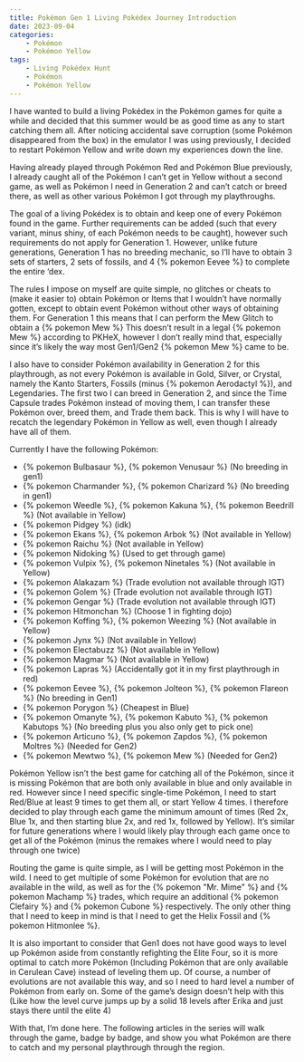 ```yaml
---
title: Pokémon Gen 1 Living Pokédex Journey Introduction
date: 2023-09-04
categories:
    - Pokémon
    - Pokémon Yellow
tags:
    - Living Pokédex Hunt
    - Pokémon
    - Pokémon Yellow
---
```


I have wanted to build a living Pokédex in the Pokémon games for quite a while and decided that this summer would be as good time as any to start catching them all. After noticing accidental save corruption (some Pokémon disappeared from the box) in the emulator I was using previously, I decided to restart Pokémon Yellow and write down my experiences down the line.

<!-- more -->

Having already played through Pokémon Red and Pokémon Blue previously, I already caught all of the Pokémon I can’t get in Yellow without a second game, as well as Pokémon I need in Generation 2 and can’t catch or breed there, as well as other various Pokémon I got through my playthroughs.

The goal of a living Pokédex is to obtain and keep one of every Pokémon found in the game. Further requirements can be added (such that every variant, minus shiny, of each Pokémon needs to be caught), however such requirements do not apply for Generation 1. However, unlike future generations, Generation 1 has no breeding mechanic, so I’ll have to obtain 3 sets of starters, 2 sets of fossils, and 4 {% pokemon Eevee %} to complete the entire ‘dex.

The rules I impose on myself are quite simple, no glitches or cheats to (make it easier to) obtain Pokémon or Items that I wouldn’t have normally gotten, except to obtain event Pokémon without other ways of obtaining them. For Generation 1 this means that I can perform the Mew Glitch to obtain a {% pokemon  Mew %} This doesn’t result in a legal {% pokemon Mew %} according to PKHeX, however I don’t really mind that, especially since it’s likely the way most Gen1/Gen2 {% pokemon Mew %} came to be.

I also have to consider Pokémon availability in Generation 2 for this playthrough, as not every Pokémon is available in Gold, Silver, or Crystal, namely the Kanto Starters, Fossils (minus {% pokemon Aerodactyl %}), and Legendaries. The first two I can breed in Generation 2, and since the Time Capsule trades Pokémon instead of moving them, I can transfer these Pokémon over, breed them, and Trade them back. This is why I will have to recatch the legendary Pokémon in Yellow as well, even though I already have all of them.

Currently I have the following Pokémon:

- {% pokemon Bulbasaur %}, {% pokemon Venusaur %} (No breeding in gen1)
- {% pokemon Charmander %}, {% pokemon Charizard %} (No breeding in gen1)
- {% pokemon Weedle %}, {% pokemon Kakuna %}, {% pokemon Beedrill %} (Not available in Yellow)
- {% pokemon Pidgey %} (idk)
- {% pokemon Ekans %}, {% pokemon Arbok %} (Not available in Yellow)
- {% pokemon Raichu %} (Not available in Yellow)
- {% pokemon Nidoking %} (Used to get through game)
- {% pokemon Vulpix %}, {% pokemon Ninetales %} (Not available in Yellow)
- {% pokemon Alakazam %} (Trade evolution not available through IGT)
- {% pokemon Golem %} (Trade evolution not available through IGT)
- {% pokemon Gengar %} (Trade evolution not available through IGT)
- {% pokemon Hitmonchan %} (Choose 1 in fighting dojo)
- {% pokemon Koffing %}, {% pokemon Weezing %} (Not available in Yellow)
- {% pokemon Jynx %} (Not available in Yellow)
- {% pokemon Electabuzz %} (Not available in Yellow)
- {% pokemon Magmar %} (Not available in Yellow)
- {% pokemon Lapras %} (Accidentally got it in my first playthrough in red)
- {% pokemon Eevee %}, {% pokemon Jolteon %}, {% pokemon Flareon %} (No breeding in Gen1)
- {% pokemon Porygon %} (Cheapest in Blue)
- {% pokemon Omanyte %}, {% pokemon Kabuto %}, {% pokemon Kabutops %} (No breeding plus you also only get to pick one)
- {% pokemon Articuno %}, {% pokemon Zapdos %}, {% pokemon Moltres %} (Needed for Gen2)
- {% pokemon Mewtwo %}, {% pokemon Mew %} (Needed for Gen2)

Pokémon Yellow isn’t the best game for catching all of the Pokémon, since it is missing Pokémon that are both only available in blue and only available in red. However since I need specific single-time Pokémon, I need to start Red/Blue at least 9 times to get them all, or start Yellow 4 times. I therefore decided to play through each game the minimum amount of times (Red 2x, Blue 1x, and then starting blue 2x, and red 1x, followed by Yellow). It’s similar for future generations where I would likely play through each game once to get all of the Pokémon (minus the remakes where I would need to play through one twice)

Routing the game is quite simple, as I will be getting most Pokémon in the wild. I need to get multiple of some Pokémon for evolution that are no available in the wild, as well as for the {% pokemon "Mr. Mime" %} and {% pokemon Machamp %} trades, which require an additional {% pokemon Clefairy %} and {% pokemon Cubone %} respectively. The only other thing that I need to keep in mind is that I need to get the Helix Fossil and  {% pokemon Hitmonlee %}.

It is also important to consider that Gen1 does not have good ways to level up Pokémon aside from constantly refighting the Elite Four, so it is more optimal to catch more Pokémon (Including Pokémon that are only available in Cerulean Cave) instead of leveling them up. Of course, a number of evolutions are not available this way, and so I need to hard level a number of Pokémon from early on. Some of the game’s design doesn’t help with this (Like how the level curve jumps up by a solid 18 levels after Erika and just stays there until the elite 4)

With that, I’m done here. The following articles in the series will walk through the game, badge by badge, and show you what Pokémon are there to catch and my personal playthrough through the region.
